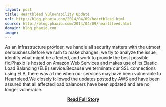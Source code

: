 ```yaml
---
layout: post
title: Heartbleed Vulnerability Update
url: http://blog.phaxio.com/2014/04/09/heartbleed.html
source: http://blog.phaxio.com/2014/04/09/heartbleed.html
domain: blog.phaxio.com
image: 
---
```


<p>As an infrastructure provider, we handle all security matters with the utmost seriousness.Before we rush to make changes, we try to analyze the issue, identify what might be affected, and work to provide the best possible fix.Phaxio is hosted on Amazon Web Services and makes use of its Elastic Load Balancing (ELB) service.Because we terminate our SSL connections using ELB, there was a time when our services may have been vulnerable to Heartbleed.We closely followed the updates posted by AWS and have been assured that all affected load balancers have been updated and are no longer vulnerable.</p>
<center><p><a href="http://blog.phaxio.com/2014/04/09/heartbleed.html" style='padding:25px; font-sze:18px; font-weight: bold;'>Read Full Story</a></p></center>
